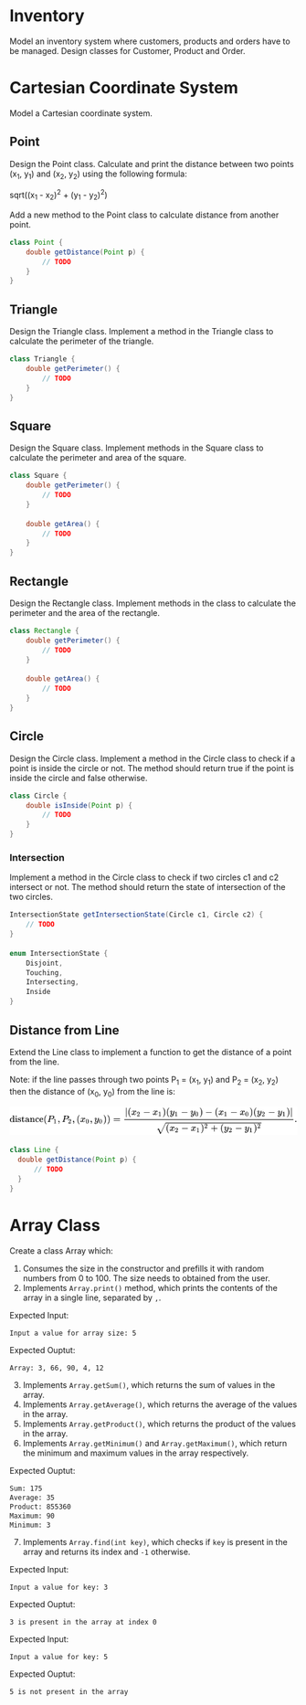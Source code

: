 # Inventory

Model an inventory system where customers, products and orders have to be managed. Design classes for Customer, Product and Order.

# Cartesian Coordinate System

Model a Cartesian coordinate system.

## Point

Design the Point class. Calculate and print the distance between two points (x<sub>1</sub>, y<sub>1</sub>) and (x<sub>2</sub>, y<sub>2</sub>) using the following formula:

sqrt((x<sub>1</sub> - x<sub>2</sub>)<sup>2</sup> + (y<sub>1</sub> - y<sub>2</sub>)<sup>2</sup>)

Add a new method to the Point class to calculate distance from another point.

```Java
class Point {
    double getDistance(Point p) {
        // TODO
    }
}
```

## Triangle

Design the Triangle class. Implement a method in the Triangle class to calculate the perimeter of the triangle.

```Java
class Triangle {
    double getPerimeter() {
        // TODO
    }
}
```

## Square

Design the Square class. Implement methods in the Square class to calculate the perimeter and area of the square.

```Java
class Square {
    double getPerimeter() {
        // TODO
    }
    
    double getArea() {
        // TODO
    }
}
```

## Rectangle

Design the Rectangle class. Implement methods in the class to calculate the perimeter and the area of the rectangle.

```Java
class Rectangle {
    double getPerimeter() {
        // TODO
    }
    
    double getArea() {
        // TODO
    }
}
```

## Circle

Design the Circle class. Implement a method in the Circle class to check if a point is inside the circle or not. The method should return true if the point is inside the circle and false otherwise.

```Java
class Circle {
    double isInside(Point p) {
        // TODO
    }
}
```

### Intersection

Implement a method in the Circle class to check if two circles c1 and c2 intersect or not. The method should return the state of intersection of the two circles.

```Java
IntersectionState getIntersectionState(Circle c1, Circle c2) {
    // TODO
}

enum IntersectionState {
    Disjoint,
    Touching,
    Intersecting,
    Inside
}
```

## Distance from Line

Extend the Line class to implement a function to get the distance of a point from the line. 

Note: if the line passes through two points P<sub>1</sub> = (x<sub>1</sub>, y<sub>1</sub>) and P<sub>2</sub> = (x<sub>2</sub>, y<sub>2</sub>) then the distance of (x<sub>0</sub>, y<sub>0</sub>) from the line is:

![image](../.media/point-distance-from-line.svg)

```Java
class Line {
  double getDistance(Point p) {
      // TODO
  }
}
```

# Array Class

Create a class Array which:
1. Consumes the size in the constructor and prefills it with random numbers from 0 to 100. The size needs to obtained from the user.
2. Implements `Array.print()` method, which prints the contents of the array in a single line, separated by `,`.

Expected Input:

```
Input a value for array size: 5
```

Expected Ouptut:

```
Array: 3, 66, 90, 4, 12
```

3. Implements `Array.getSum()`, which returns the sum of values in the array.
4. Implements `Array.getAverage()`, which returns the average of the values in the array.
5. Implements `Array.getProduct()`, which returns the product of the values in the array.
6. Implements `Array.getMinimum()` and `Array.getMaximum()`, which return the minimum and maximum values in the array respectively.

Expected Ouptut:

```
Sum: 175
Average: 35
Product: 855360
Maximum: 90
Minimum: 3
```

7. Implements `Array.find(int key)`, which checks if `key` is present in the array and returns its index and `-1` otherwise.

Expected Input:

```
Input a value for key: 3
```

Expected Ouptut:

```
3 is present in the array at index 0
```

Expected Input:

```
Input a value for key: 5
```

Expected Ouptut:

```
5 is not present in the array
```
